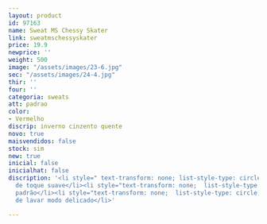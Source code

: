```yaml
---
layout: product
id: 97163
name: Sweat MS Chessy Skater
link: sweatmschessyskater
price: 19.9
newprice: ''
weight: 500
image: "/assets/images/23-6.jpg"
sec: "/assets/images/24-4.jpg"
thir: ''
four: ''
categoria: sweats
att: padrao
color:
- Vermelho
discrip: inverno cinzento quente
novo: true
maisvendidos: false
stock: sim
new: true
inicial: false
inicialhat: false
discription: '<li style=" text-transform: none; list-style-type: circle; ">Tecido
  de toque suave</li><li style="text-transform: none;  list-style-type: circle; ">Sweat
  padrão</li><li style="text-transform: none;  list-style-type: circle; ">Máquina
  de lavar modo delicado</li>'

---
```

